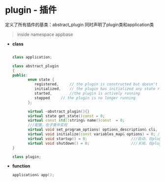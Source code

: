 # plugin - 插件
定义了所有插件的基类：abstract_plugin
同时声明了plugin类和application类

> inside namespace appbase

* **class**
  ```C++
  
  class application;
  
  class abstract_plugin
  {
  public:
         enum state {
            registered,		// the plugin is constructed but doesn't do anything
            initialized,	// the plugin has initialized any state required but is idle
            started,		//the plugin is actively running
            stopped		// the plugin is no longer running
         };

         virtual ~abstract_plugin(){}
         virtual state get_state()const = 0;
         virtual const std::string& name()const  = 0;
         ///配置，在子类中实现
         virtual void set_program_options( options_description& cli, options_description& cfg ) = 0;         
         virtual void initialize(const variables_map& options) = 0;	///初始化，在plugin中重写        
         virtual void startup() = 0;					///启动，在plugin中重写     
         virtual void shutdown() = 0;					///关闭，在plugin中重写
  }
  
  class plugin;
  ```
  
 * **function**
 	```C++
	application& app();
  	```
  
  
